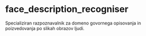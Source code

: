 # face_description_recogniser
Specializiran razpoznavalnik za domeno govornega opisovanja in poizvedovanja po slikah obrazov ljudi.
